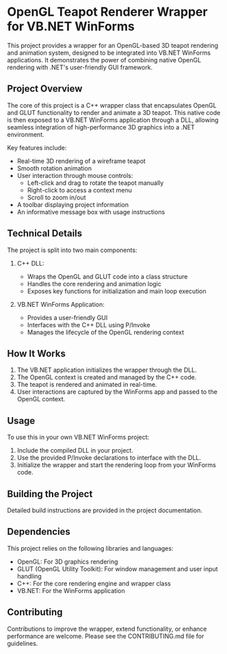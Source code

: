 # OpenGL Teapot Renderer Wrapper for VB.NET WinForms

This project provides a wrapper for an OpenGL-based 3D teapot rendering and animation system, designed to be integrated into VB.NET WinForms applications. It demonstrates the power of combining native OpenGL rendering with .NET's user-friendly GUI framework.

## Project Overview

The core of this project is a C++ wrapper class that encapsulates OpenGL and GLUT functionality to render and animate a 3D teapot. This native code is then exposed to a VB.NET WinForms application through a DLL, allowing seamless integration of high-performance 3D graphics into a .NET environment.

Key features include:
- Real-time 3D rendering of a wireframe teapot
- Smooth rotation animation
- User interaction through mouse controls:
  - Left-click and drag to rotate the teapot manually
  - Right-click to access a context menu
  - Scroll to zoom in/out
- A toolbar displaying project information
- An informative message box with usage instructions

## Technical Details

The project is split into two main components:

1. C++ DLL:
   - Wraps the OpenGL and GLUT code into a class structure
   - Handles the core rendering and animation logic
   - Exposes key functions for initialization and main loop execution

2. VB.NET WinForms Application:
   - Provides a user-friendly GUI
   - Interfaces with the C++ DLL using P/Invoke
   - Manages the lifecycle of the OpenGL rendering context

## How It Works

1. The VB.NET application initializes the wrapper through the DLL.
2. The OpenGL context is created and managed by the C++ code.
3. The teapot is rendered and animated in real-time.
4. User interactions are captured by the WinForms app and passed to the OpenGL context.

## Usage

To use this in your own VB.NET WinForms project:

1. Include the compiled DLL in your project.
2. Use the provided P/Invoke declarations to interface with the DLL.
3. Initialize the wrapper and start the rendering loop from your WinForms code.

## Building the Project

Detailed build instructions are provided in the project documentation.

## Dependencies

This project relies on the following libraries and languages:

- OpenGL: For 3D graphics rendering
- GLUT (OpenGL Utility Toolkit): For window management and user input handling
- C++: For the core rendering engine and wrapper class
- VB.NET: For the WinForms application

## Contributing

Contributions to improve the wrapper, extend functionality, or enhance performance are welcome. Please see the CONTRIBUTING.md file for guidelines.
